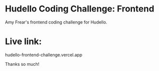 # Hudello Coding Challenge: Frontend

Amy Frear's frontend coding challenge for Hudello.

# Live link:

hudello-frontend-challenge.vercel.app

Thanks so much!
